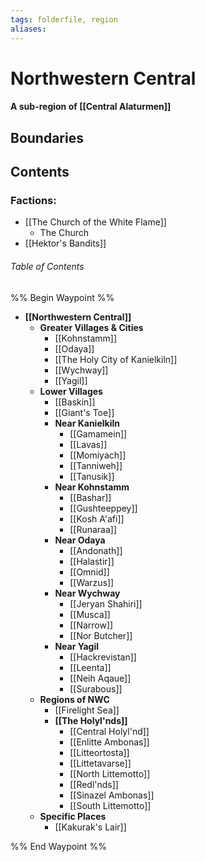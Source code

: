 ```yaml
---
tags: folderfile, region
aliases:
---
```

# Northwestern Central
#### A sub-region of [[Central Alaturmen]]
## Boundaries
## Contents
### Factions:
- [[The Church of the White Flame]]
	- The Church
- [[Hektor's Bandits]]
###### Table of Contents
%% Begin Waypoint %%
- **[[Northwestern Central]]**
	- **Greater Villages & Cities**
		- [[Kohnstamm]]
		- [[Odaya]]
		- [[The Holy City of Kanielkiln]]
		- [[Wychway]]
		- [[Yagil]]
	- **Lower Villages**
		- [[Baskin]]
		- [[Giant's Toe]]
		- **Near Kanielkiln**
			- [[Gamamein]]
			- [[Lavas]]
			- [[Momiyach]]
			- [[Tanniweh]]
			- [[Tanusik]]
		- **Near Kohnstamm**
			- [[Bashar]]
			- [[Gushteeppey]]
			- [[Kosh A'afi]]
			- [[Runaraa]]
		- **Near Odaya**
			- [[Andonath]]
			- [[Halastir]]
			- [[Omnid]]
			- [[Warzus]]
		- **Near Wychway**
			- [[Jeryan Shahiri]]
			- [[Musca]]
			- [[Narrow]]
			- [[Nor Butcher]]
		- **Near Yagil**
			- [[Hackrevistan]]
			- [[Leenta]]
			- [[Neih Aqaue]]
			- [[Surabous]]
	- **Regions of NWC**
		- [[Firelight Sea]]
		- **[[The Holyl'nds]]**
			- [[Central Holyl'nd]]
			- [[Enlitte Ambonas]]
			- [[Litteortosta]]
			- [[Littetavarse]]
			- [[North Littemotto]]
			- [[Redl'nds]]
			- [[Sinazel Ambonas]]
			- [[South Littemotto]]
	- **Specific Places**
		- [[Kakurak's Lair]]

%% End Waypoint %%
